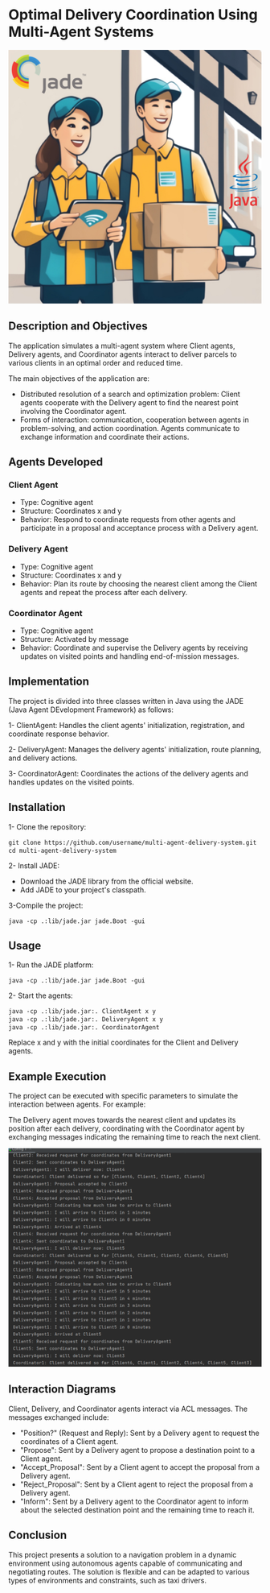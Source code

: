 # Optimal Delivery Coordination Using Multi-Agent Systems

![Project Logo](https://github.com/SBJ2000/Optimal-Delivery-Coordination-Using-Multi-Agent-Systems/blob/main/Images/Logo.jpg)

## Description and Objectives
The application simulates a multi-agent system where Client agents, Delivery agents, and Coordinator agents interact to deliver parcels to various clients in an optimal order and reduced time.

The main objectives of the application are:

* Distributed resolution of a search and optimization problem: Client agents cooperate with the Delivery agent to find the nearest point involving the Coordinator agent.
* Forms of interaction: communication, cooperation between agents in problem-solving, and action coordination. Agents communicate to exchange information and coordinate their actions.

## Agents Developed

### Client Agent
* Type: Cognitive agent
* Structure: Coordinates x and y
* Behavior: Respond to coordinate requests from other agents and participate in a proposal and acceptance process with a Delivery agent.
### Delivery Agent
* Type: Cognitive agent
* Structure: Coordinates x and y
* Behavior: Plan its route by choosing the nearest client among the Client agents and repeat the process after each delivery.
### Coordinator Agent
* Type: Cognitive agent
* Structure: Activated by message
* Behavior: Coordinate and supervise the Delivery agents by receiving updates on visited points and handling end-of-mission messages.

## Implementation
The project is divided into three classes written in Java using the JADE (Java Agent DEvelopment Framework) as follows:

1- ClientAgent: Handles the client agents' initialization, registration, and coordinate response behavior.

2- DeliveryAgent: Manages the delivery agents' initialization, route planning, and delivery actions.

3- CoordinatorAgent: Coordinates the actions of the delivery agents and handles updates on the visited points.

## Installation

1- Clone the repository:

    git clone https://github.com/username/multi-agent-delivery-system.git
    cd multi-agent-delivery-system

2- Install JADE:
* Download the JADE library from the official website.
* Add JADE to your project's classpath.

3-Compile the project:

    java -cp .:lib/jade.jar jade.Boot -gui

## Usage

1- Run the JADE platform:

    java -cp .:lib/jade.jar jade.Boot -gui

2- Start the agents:

    java -cp .:lib/jade.jar:. ClientAgent x y
    java -cp .:lib/jade.jar:. DeliveryAgent x y
    java -cp .:lib/jade.jar:. CoordinatorAgent

Replace x and y with the initial coordinates for the Client and Delivery agents.

## Example Execution

The project can be executed with specific parameters to simulate the interaction between agents. For example:

The Delivery agent moves towards the nearest client and updates its position after each delivery, coordinating with the Coordinator agent by exchanging messages indicating the remaining time to reach the next client.

![Project Logo](https://github.com/SBJ2000/Optimal-Delivery-Coordination-Using-Multi-Agent-Systems/blob/main/Images/ExampleOfUsage.png)


## Interaction Diagrams

Client, Delivery, and Coordinator agents interact via ACL messages. The messages exchanged include:

* "Position?" (Request and Reply): Sent by a Delivery agent to request the coordinates of a Client agent.
* "Propose": Sent by a Delivery agent to propose a destination point to a Client agent.
* "Accept_Proposal": Sent by a Client agent to accept the proposal from a Delivery agent.
* "Reject_Proposal": Sent by a Client agent to reject the proposal from a Delivery agent.
* "Inform": Sent by a Delivery agent to the Coordinator agent to inform about the selected destination point and the remaining time to reach it.

## Conclusion

This project presents a solution to a navigation problem in a dynamic environment using autonomous agents capable of communicating and negotiating routes. The solution is flexible and can be adapted to various types of environments and constraints, such as taxi drivers.